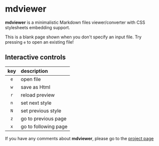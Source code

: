 # mdviewer

__mdviewer__ is a minimalistic Markdown files viewer/converter with CSS
stylesheets embedding support.  

This is a blank page shown when you don't specify an input file. Try pressing 
`e` to open an existing file!

## Interactive controls

| key |  description           |
|:---:|:-----------------------|
| `e` |  open file             |
| `w` |  save as Html          |
| `r` |  reload preview        |
| `n` |  set next style        |
| `N` |  set previous style    |
| `z` |  go to previous page   |
| `x` |  go to following page  |


If you have any comments about __mdviewer__, please go to 
the [project page](http://github.com/agustinmista/mdviewer)


